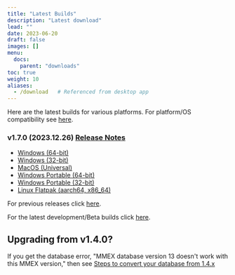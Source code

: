 ```yaml
---
title: "Latest Builds"
description: "Latest download"
lead: ""
date: 2023-06-20
draft: false
images: []
menu:
  docs:
    parent: "downloads"
toc: true
weight: 10
aliases:
  - /download   # Referenced from desktop app
---
```


Here are the latest builds for various platforms.  For platform/OS compatibility see [here](../compatibility).

### v1.7.0 (2023.12.26) [Release Notes](https://github.com/moneymanagerex/moneymanagerex/releases/tag/v1.7.0)

- [Windows (64-bit)](https://github.com/moneymanagerex/moneymanagerex/releases/download/v1.7.0/mmex-1.7.0-win64.exe)
- [Windows (32-bit)](https://github.com/moneymanagerex/moneymanagerex/releases/download/v1.7.0/mmex-1.7.0-win32.exe)
- [MacOS (Universal)](https://github.com/moneymanagerex/moneymanagerex/releases/download/v1.7.0/mmex-1.7.0-Darwin.dmg)
- [Windows Portable (64-bit)](https://github.com/moneymanagerex/moneymanagerex/releases/download/v1.7.0/mmex-1.7.0-win64-portable.zip)
- [Windows Portable (32-bit)](https://github.com/moneymanagerex/moneymanagerex/releases/download/v1.7.0/mmex-1.7.0-win32-portable.zip)
- [Linux Flatpak (aarch64, x86_64)](https://flathub.org/apps/org.moneymanagerex.MMEX)

For previous releases click [here](../older).

For the latest development/Beta builds click [here](../development).

## Upgrading from v1.4.0?

If you get the database error, "MMEX database version 13 doesn't work with this MMEX version," 
then see [Steps to convert your database from 1.4.x](https://github.com/moneymanagerex/moneymanagerex/issues/2353)
